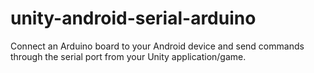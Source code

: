 # unity-android-serial-arduino
Connect an Arduino board to your Android device and send commands through the serial port from your Unity application/game.
